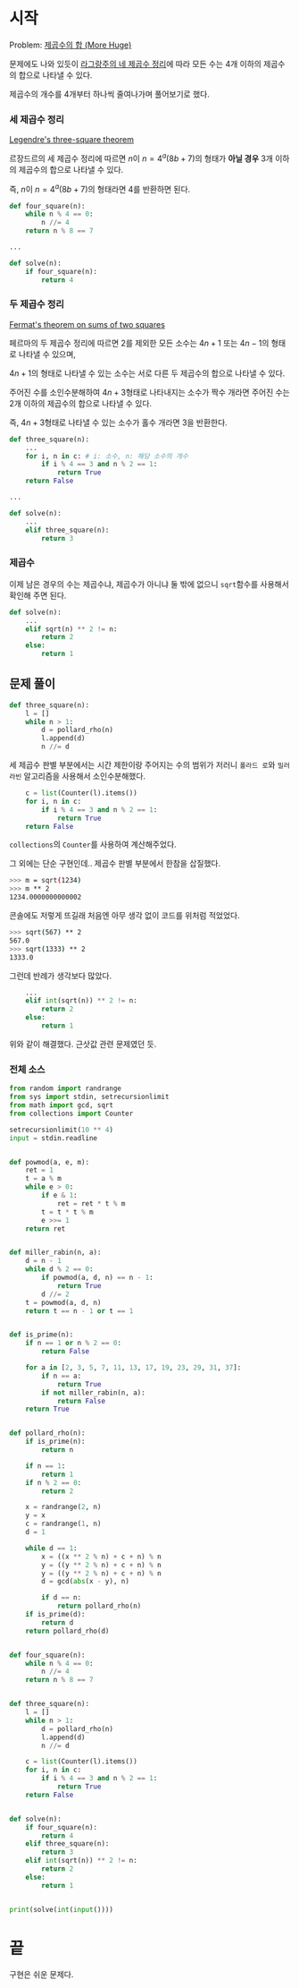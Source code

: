 # 시작

Problem: [제곱수의 합 (More Huge)](https://www.acmicpc.net/problem/17633)

문제에도 나와 있듯이 [라그랑주의 네 제곱수 정리](https://en.wikipedia.org/wiki/Lagrange%27s_four-square_theorem)에 따라 모든 수는 4개 이하의 제곱수의 합으로 나타낼 수 있다.

제곱수의 개수를 4개부터 하나씩 줄여나가며 풀어보기로 했다.

### 세 제곱수 정리

[Legendre's three-square theorem](https://en.wikipedia.org/wiki/Legendre%27s_three-square_theorem)

르장드르의 세 제곱수 정리에 따르면 $n$이 $n = 4^a(8b+7)$의 형태가 **아닐 경우** 3개 이하의 제곱수의 합으로 나타낼 수 있다.

즉, $n$이 $n = 4^a(8b+7)$의 형태라면 4를 반환하면 된다.

```py
def four_square(n):
    while n % 4 == 0:
        n //= 4
    return n % 8 == 7

...

def solve(n):
    if four_square(n):
        return 4
```

### 두 제곱수 정리

[Fermat's theorem on sums of two squares](https://en.wikipedia.org/wiki/Fermat%27s_theorem_on_sums_of_two_squares)

페르마의 두 제곱수 정리에 따르면 2를 제외한 모든 소수는 $4n+1$ 또는 $4n-1$의 형태로 나타낼 수 있으며,

$4n+1$의 형태로 나타낼 수 있는 소수는 서로 다른 두 제곱수의 합으로 나타낼 수 있다.

주어진 수를 소인수분해하여 $4n+3$형태로 나타내지는 소수가 짝수 개라면 주어진 수는 2개 이하의 제곱수의 합으로 나타낼 수 있다.

즉, $4n+3$형태로 나타낼 수 있는 소수가 홀수 개라면 3을 반환한다.

```py
def three_square(n):
    ...
    for i, n in c: # i: 소수, n: 해당 소수의 개수
        if i % 4 == 3 and n % 2 == 1:
            return True
    return False

...

def solve(n):
    ...
    elif three_square(n):
        return 3
```

### 제곱수

이제 남은 경우의 수는 제곱수냐, 제곱수가 아니냐 둘 밖에 없으니 `sqrt`함수를 사용해서 확인해 주면 된다.

```py
def solve(n):
    ...
    elif sqrt(n) ** 2 != n:
        return 2
    else:
        return 1
```

## 문제 풀이

```py
def three_square(n):
    l = []
    while n > 1:
        d = pollard_rho(n)
        l.append(d)
        n //= d
```

세 제곱수 판별 부분에서는 시간 제한이랑 주어지는 수의 범위가 저러니 `폴라드 로`와 `밀러 라빈` 알고리즘을 사용해서 소인수분해했다.

```py
    c = list(Counter(l).items())
    for i, n in c:
        if i % 4 == 3 and n % 2 == 1:
            return True
    return False
```

`collections`의 `Counter`를 사용하여 계산해주었다.

그 외에는 단순 구현인데.. 제곱수 판별 부분에서 한참을 삽질했다.

```sh
>>> m = sqrt(1234)
>>> m ** 2
1234.0000000000002
```

콘솔에도 저렇게 뜨길래 처음엔 아무 생각 없이 코드를 위처럼 적었었다.

```sh
>>> sqrt(567) ** 2
567.0
>>> sqrt(1333) ** 2
1333.0
```

그런데 반례가 생각보다 많았다.

```py
    ...
    elif int(sqrt(n)) ** 2 != n:
        return 2
    else:
        return 1
```

위와 같이 해결했다. 근삿값 관련 문제였던 듯.

### 전체 소스

```py
from random import randrange
from sys import stdin, setrecursionlimit
from math import gcd, sqrt
from collections import Counter

setrecursionlimit(10 ** 4)
input = stdin.readline


def powmod(a, e, m):
    ret = 1
    t = a % m
    while e > 0:
        if e & 1:
            ret = ret * t % m
        t = t * t % m
        e >>= 1
    return ret


def miller_rabin(n, a):
    d = n - 1
    while d % 2 == 0:
        if powmod(a, d, n) == n - 1:
            return True
        d //= 2
    t = powmod(a, d, n)
    return t == n - 1 or t == 1


def is_prime(n):
    if n == 1 or n % 2 == 0:
        return False

    for a in [2, 3, 5, 7, 11, 13, 17, 19, 23, 29, 31, 37]:
        if n == a:
            return True
        if not miller_rabin(n, a):
            return False
    return True


def pollard_rho(n):
    if is_prime(n):
        return n

    if n == 1:
        return 1
    if n % 2 == 0:
        return 2

    x = randrange(2, n)
    y = x
    c = randrange(1, n)
    d = 1

    while d == 1:
        x = ((x ** 2 % n) + c + n) % n
        y = ((y ** 2 % n) + c + n) % n
        y = ((y ** 2 % n) + c + n) % n
        d = gcd(abs(x - y), n)

        if d == n:
            return pollard_rho(n)
    if is_prime(d):
        return d
    return pollard_rho(d)


def four_square(n):
    while n % 4 == 0:
        n //= 4
    return n % 8 == 7


def three_square(n):
    l = []
    while n > 1:
        d = pollard_rho(n)
        l.append(d)
        n //= d

    c = list(Counter(l).items())
    for i, n in c:
        if i % 4 == 3 and n % 2 == 1:
            return True
    return False


def solve(n):
    if four_square(n):
        return 4
    elif three_square(n):
        return 3
    elif int(sqrt(n)) ** 2 != n:
        return 2
    else:
        return 1


print(solve(int(input())))
```

# 끝

구현은 쉬운 문제다.
